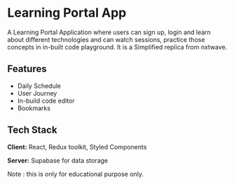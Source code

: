 
# Learning Portal App

A Learning Portal Application where users can sign up, login and learn about different technologies and can watch sessions, practice those concepts in in-built code playground. It is a Simplified replica from nxtwave.


## Features

- Daily Schedule
- User Journey
- In-build code editor
- Bookmarks
## Tech Stack

**Client:** React, Redux toolkit, Styled Components

**Server:** Supabase for data storage

Note : this is only for educational purpose only.
